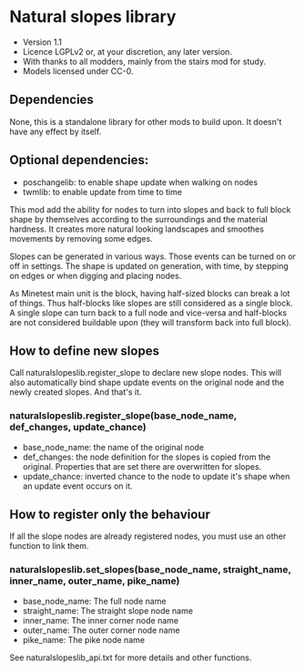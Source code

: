 Natural slopes library
======================

* Version 1.1
* Licence LGPLv2 or, at your discretion, any later version.
* With thanks to all modders, mainly from the stairs mod for study.
* Models licensed under CC-0.

## Dependencies

None, this is a standalone library for other mods to build upon. It doesn't
have any effect by itself.

## Optional dependencies:

* poschangelib: to enable shape update when walking on nodes
* twmlib: to enable update from time to time

This mod add the ability for nodes to turn into slopes and back to full block
shape by themselves according to the surroundings and the material hardness. It creates
more natural looking landscapes and smoothes movements by removing some edges.

Slopes can be generated in various ways. Those events can be turned on or off in
settings. The shape is updated on generation, with time, by stepping on edges or
when digging and placing nodes.

As Minetest main unit is the block, having half-sized blocks can break a lot of things.
Thus half-blocks like slopes are still considered as a single block. A single slope
can turn back to a full node and vice-versa and half-blocks are not considered
buildable upon (they will transform back into full block).


How to define new slopes
------------------------

Call naturalslopeslib.register_slope to declare new slope nodes. This will also
automatically bind shape update events on the original node and the newly
created slopes. And that's it.

### naturalslopeslib.register_slope(base_node_name, def_changes, update_chance)

- base_node_name: the name of the original node
- def_changes: the node definition for the slopes is copied from the original.
    Properties that are set there are overwritten for slopes.
- update_chance: inverted chance to the node to update it's shape when an update event
    occurs on it.


How to register only the behaviour
----------------------------------

If all the slope nodes are already registered nodes, you must use an other
function to link them.

### naturalslopeslib.set_slopes(base_node_name, straight_name, inner_name, outer_name, pike_name)

- base_node_name: The full node name
- straight_name: The straight slope node name
- inner_name: The inner corner node name
- outer_name: The outer corner node name
- pike_name: The pike node name

See naturalslopeslib_api.txt for more details and other functions.
